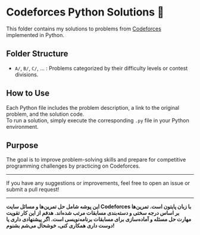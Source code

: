 # Codeforces Python Solutions 🐍

This folder contains my solutions to problems from [Codeforces](https://codeforces.com) implemented in Python.

## Folder Structure

- `A/`, `B/`, `C/`, ... : Problems categorized by their difficulty levels or contest divisions.

## How to Use

Each Python file includes the problem description, a link to the original problem, and the solution code.  
To run a solution, simply execute the corresponding `.py` file in your Python environment.

## Purpose

The goal is to improve problem-solving skills and prepare for competitive programming challenges by practicing on Codeforces.

---

If you have any suggestions or improvements, feel free to open an issue or submit a pull request!

---

**این پوشه شامل حل تمرین‌ها و مسائل سایت Codeforces با زبان پایتون است. تمرین‌ها بر اساس درجه سختی و دسته‌بندی مسابقات مرتب شده‌اند. هدفم از این کار تقویت مهارت حل مسئله و آماده‌سازی برای مسابقات برنامه‌نویسی است. اگر پیشنهادی داری یا دوست داری همکاری کنی، خوشحال می‌شم بشنوم!**

